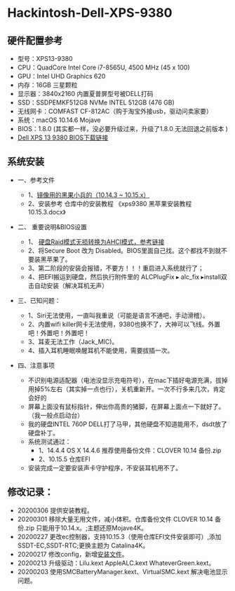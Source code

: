 # Hackintosh-Dell-XPS-9380

## 硬件配置参考

- 型号：XPS13-9380
- CPU：QuadCore Intel Core i7-8565U, 4500 MHz (45 x 100)
- GPU：Intel UHD Graphics 620
- 内存：16GB 三星颗粒
- 显示器：3840x2160 内置夏普屏型号被DELL打码
- SSD：SSDPEMKF512G8 NVMe INTEL 512GB (476 GB)
- 无线网卡：COMFAST CF-812AC（购于淘宝外接usb，驱动问卖家要）
- 系统：macOS 10.14.6 Mojave
- BIOS：1.8.0 (其实都一样，没必要升级过来，升级了1.8.0 无法回退之前版本 )
- [Dell XPS 13 9380 BIOS下载链接](https://www.dell.com/support/home/cn/zh/cnbsd1/product-support/product/xps-13-9380-laptop/drivers)

## 系统安装

- 一、参考文件

     - 1、[镜像用的黑果小兵的（10.14.3 ~ 10.15.x）](https://mirrors.dtops.cc/iso/MacOS/daliansky_macos/)
     - 2、安装参考 仓库中的安装教程 《xps9380 黑苹果安装教程10.15.3.docx》

- 二、 重要说明&BIOS设置

     - 1、 [硬盘Raid模式无损转换为AHCI模式，参考链接](https://www.dazhuanlan.com/2019/12/15/5df650b549a64/)
     - 2、将Secure Boot 改为 Disabled。BIOS里面自己找。这个都找不到就不要装黑苹果了。
     - 3、第二阶段的安装会报错，不要方！！！重启进入系统就行了；
     - 4、把EFI搬运到硬盘，然后执行附件里的  ALCPlugFix⁩ ▸ ⁨alc_fix⁩ ▸install双击自动安装（解决耳机无声）

- 三、已知问题：

     - 1、Siri无法使用，一直叫我重说（可能是语言不通吧，手动滑稽）。
     - 2、内置wifi killer网卡无法使用，9380也换不了，大神可以飞线。外置吧！外置吧！外置吧！
     -  3、耳麦无法工作（Jack_MIC)。
     - 4、插入耳机睡眠唤醒耳机不能使用，需要拔插一次。

- 四、注意事项

     - 不识别电源适配器（电池没显示充电符号），在mac下插好电源充满，拔掉用掉5%左右（其实掉一点也行），关机重新开。一次不行多来几次，肯定会好的
     - 屏幕上面没有鼠标指针，伸出你高贵的猪脚，在屏幕上面点一下就好了。（我一般点启动台）
     - 我的硬盘INTEL 760P DELL打了马甲，其他硬盘不知道能用不，dsdt放了硬盘补丁。
     - 系统测试通过：
       - 1、14.4.4 OS X 14.4.6 推荐使用备份文件：CLOVER 10.14 备份.zip
       - 2、10.15.5 仓库EFI
     - 安装完成一定要安装声卡守护程序，不安装耳机用不了。


## 修改记录：

-	20200306 提供安装教程。
-	20200301 移除大量无用文件，减小体积。仓库备份文件 CLOVER 10.14 备份.zip 只能用于10.14.x。;主题还原Mojave4K。
-	20200227 更改ec控制器，支持10.15.3（使用仓库EFI文件安装即可）,添加SSDT-EC,SSDT-RTC;更换主题为 Catalina4K。
-	20200217 修改config，新增[安装文件](http://bbs.pcbeta.com/viewthread-1842031-1-1.html)。
-	20200213 升级驱动：Lilu.kext AppleALC.kext WhateverGreen.kext。
-	20200203 使用SMCBatteryManager.kext、VirtualSMC.kext 解决电池显示问题。
